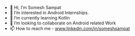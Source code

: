 - 👋 Hi, I’m Somesh Sampat
- 👀 I’m interested in Android Internships.
- 🌱 I’m currently learning Kotlin
- 💞️ I’m looking to collaborate on Android related Work
- 📫 How to reach me - www.linkedin.com/in/someshsampat

<!---
SomeshSampat2/SomeshSampat2 is a ✨ special ✨ repository because its `README.md` (this file) appears on your GitHub profile.
You can click the Preview link to take a look at your changes.
--->
